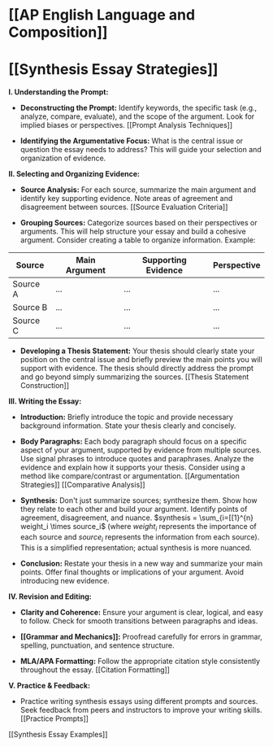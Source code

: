 # [[AP English Language and Composition]]
# [[Synthesis Essay Strategies]]

**I. Understanding the Prompt:**

* **Deconstructing the Prompt:** Identify keywords, the specific task (e.g., analyze, compare, evaluate), and the scope of the argument.  Look for implied biases or perspectives. [[Prompt Analysis Techniques]]

* **Identifying the Argumentative Focus:** What is the central issue or question the essay needs to address?  This will guide your selection and organization of evidence.

**II. Selecting and Organizing Evidence:**

* **Source Analysis:** For each source, summarize the main argument and identify key supporting evidence.  Note areas of agreement and disagreement between sources. [[Source Evaluation Criteria]]

* **Grouping Sources:** Categorize sources based on their perspectives or arguments. This will help structure your essay and build a cohesive argument. Consider creating a table to organize information.  Example:

| Source | Main Argument | Supporting Evidence | Perspective |
|---|---|---|---|
| Source A | ... | ... | ... |
| Source B | ... | ... | ... |
| Source C | ... | ... | ... |


* **Developing a Thesis Statement:**  Your thesis should clearly state your position on the central issue and briefly preview the main points you will support with evidence.  The thesis should directly address the prompt and go beyond simply summarizing the sources. [[Thesis Statement Construction]]


**III. Writing the Essay:**

* **Introduction:** Briefly introduce the topic and provide necessary background information. State your thesis clearly and concisely.

* **Body Paragraphs:** Each body paragraph should focus on a specific aspect of your argument, supported by evidence from multiple sources.  Use signal phrases to introduce quotes and paraphrases.  Analyze the evidence and explain how it supports your thesis.  Consider using a method like compare/contrast or argumentation. [[Argumentation Strategies]] [[Comparative Analysis]]

* **Synthesis:**  Don't just summarize sources; synthesize them. Show how they relate to each other and build your argument.  Identify points of agreement, disagreement, and nuance.  $synthesis = \sum_{i=[[1}^{n} weight_i \times source_i$ (where $weight_i$ represents the importance of each source and $source_i$ represents the information from each source).  This is a simplified representation; actual synthesis is more nuanced.


* **Conclusion:** Restate your thesis in a new way and summarize your main points. Offer final thoughts or implications of your argument.  Avoid introducing new evidence.


**IV.  Revision and Editing:**

* **Clarity and Coherence:** Ensure your argument is clear, logical, and easy to follow.  Check for smooth transitions between paragraphs and ideas.

* **[[Grammar and Mechanics]]:** Proofread carefully for errors in grammar, spelling, punctuation, and sentence structure.

* **MLA/APA Formatting:** Follow the appropriate citation style consistently throughout the essay. [[Citation Formatting]]


**V.  Practice & Feedback:**

* Practice writing synthesis essays using different prompts and sources.  Seek feedback from peers and instructors to improve your writing skills. [[Practice Prompts]]


[[Synthesis Essay Examples]]
